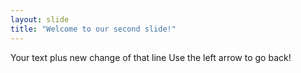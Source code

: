 ```yaml
---
layout: slide
title: "Welcome to our second slide!"
---
```

Your text plus new change of that line
Use the left arrow to go back!
